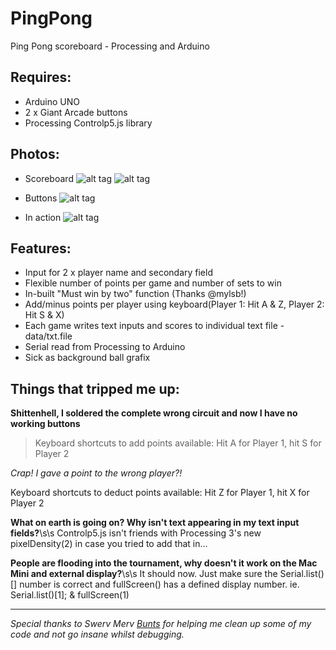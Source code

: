 # PingPong
Ping Pong scoreboard - Processing and Arduino

## Requires: 
- Arduino UNO
- 2 x Giant Arcade buttons
- Processing Controlp5.js library

## Photos:
- Scoreboard
![alt tag](https://raw.github.com/melaniehuang/PingPong/master/images/pong2.jpg)
![alt tag](https://raw.github.com/melaniehuang/PingPong/master/images/pong3.jpg)

- Buttons
![alt tag](https://raw.github.com/melaniehuang/PingPong/master/images/pong1.jpg)

- In action
![alt tag](https://raw.github.com/melaniehuang/PingPong/master/images/pong4.jpg)

## Features:
- Input for 2 x player name and secondary field
- Flexible number of points per game and number of sets to win
- In-built "Must win by two" function (Thanks @mylsb!)
- Add/minus points per player using keyboard(Player 1: Hit A & Z, Player 2: Hit S & X)
- Each game writes text inputs and scores to individual text file - data/txt.file
- Serial read from Processing to Arduino
- Sick as background ball grafix

## Things that tripped me up:
**Shittenhell, I soldered the complete wrong circuit and now I have no working buttons**
> Keyboard shortcuts to add points available: Hit A for Player 1, hit S for Player 2

*Crap! I gave a point to the wrong player?!*

Keyboard shortcuts to deduct points available: Hit Z for Player 1, hit X for Player 2

**What on earth is going on? Why isn't text appearing in my text input fields?**\s\s
Controlp5.js isn't friends with Processing 3's new pixelDensity(2) in case you tried to add that in...

**People are flooding into the tournament, why doesn't it work on the Mac Mini and external display?**\s\s
It should now. Just make sure the Serial.list()[] number is correct and fullScreen() has a defined display number. ie. Serial.list()[1]; & fullScreen(1)


------

*Special thanks to Swerv Merv [Bunts](https://github.com/buntine) for helping me clean up some of my code and not go insane whilst debugging.*
